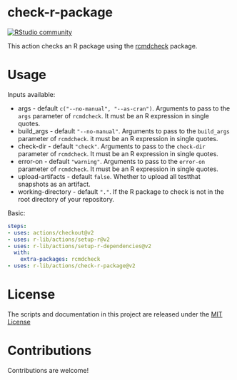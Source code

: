 # check-r-package

[![RStudio community](https://img.shields.io/badge/community-github--actions-blue?style=social&logo=rstudio&logoColor=75AADB)](https://community.rstudio.com/new-topic?category=Package%20development&tags=github-actions)

This action checks an R package using the [rcmdcheck](https://r-lib.github.io/rcmdcheck/) package.

# Usage

Inputs available:
- args - default `c("--no-manual", "--as-cran")`. Arguments to pass to the
  `args` parameter of `rcmdcheck`. It must be an R expression in single
  quotes.
- build_args - default `"--no-manual"`. Arguments to pass to the `build_args`
  parameter of `rcmdcheck`. it must be an R expression in single quotes.
- check-dir - default `"check"`. Arguments to pass to the `check-dir` 
  parameter of `rcmdcheck`. It must be an R expression in single quotes.
- error-on - default `"warning"`. Arguments to pass to the `error-on`
  parameter of `rcmdcheck`. It must be an R expression in single quotes.
- upload-artifacts - default `false`. Whether to upload all testthat
  snapshots as an artifact.
- working-directory - default `"."`. If the R package to check is not in
  the root directory of your repository.

Basic: 
```yaml
steps:
- uses: actions/checkout@v2
- uses: r-lib/actions/setup-r@v2
- uses: r-lib/actions/setup-r-dependencies@v2
  with:
    extra-packages: rcmdcheck
- uses: r-lib/actions/check-r-package@v2
```

# License

The scripts and documentation in this project are released under the [MIT License](LICENSE)

# Contributions

Contributions are welcome!

